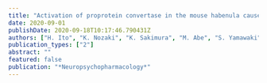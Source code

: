```yaml
---
title: "Activation of proprotein convertase in the mouse habenula causes depressive-like behaviors through remodeling of extracellular matrix"
date: 2020-09-01
publishDate: 2020-09-18T10:17:46.790431Z
authors: ["H. Ito", "K. Nozaki", "K. Sakimura", "M. Abe", "S. Yamawaki", "H. Aizawa"]
publication_types: ["2"]
abstract: ""
featured: false
publication: "*Neuropsychopharmacology*"
---
```



